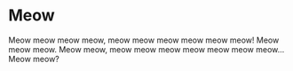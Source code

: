 # Meow

Meow meow meow meow, meow meow meow meow meow meow! Meow meow meow. Meow meow, meow meow meow meow meow meow meow... Meow meow?
